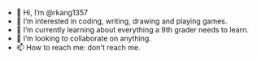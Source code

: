 - 👋 Hi, I’m @rkang1357
- 👀 I’m interested in coding, writing, drawing and playing games.
- 🌱 I’m currently learning about everything a 9th grader needs to learn.
- 💞️ I’m looking to collaborate on anything.
- 📫 How to reach me: don't reach me.

<!---
rkang1357/rkang1357 is a ✨ special ✨ repository because its `README.md` (this file) appears on your GitHub profile.
You can click the Preview link to take a look at your changes.
--->
